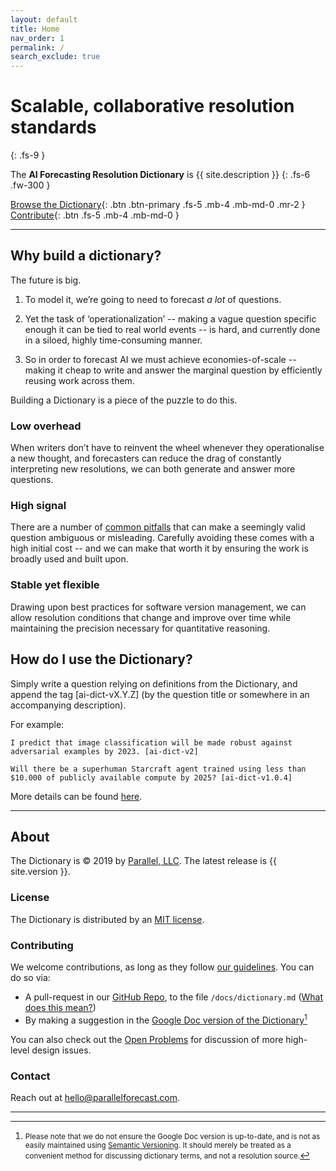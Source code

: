 ```yaml
---
layout: default
title: Home
nav_order: 1
permalink: /
search_exclude: true
---
```


# Scalable, collaborative resolution standards
{: .fs-9 }

The **AI Forecasting Resolution Dictionary** is {{ site.description }}
{: .fs-6 .fw-300 }

[Browse the Dictionary](/AI-dict/docs/dictionary){: .btn .btn-primary .fs-5 .mb-4 .mb-md-0 .mr-2 } [Contribute](#contributing){: .btn .fs-5 .mb-4 .mb-md-0 }

---

## Why build a dictionary?

The future is big.

1. To model it, we’re going to need to forecast *a lot* of questions.

2. Yet the task of ‘operationalization’ -- making a vague question specific enough it can be tied to real world events -- is hard, and currently done in a siloed, highly time-consuming manner.

3. So in order to forecast AI we must achieve economies-of-scale -- making it cheap to write and answer the marginal question by efficiently reusing work across them.

Building a Dictionary is a piece of the puzzle to do this.

### Low overhead

When writers don’t have to reinvent the wheel whenever they operationalise a new thought, and forecasters can reduce the drag of constantly interpreting new resolutions, we can both generate and answer more questions.

### High signal

There are a number of [common pitfalls](/AI-dict/docs/best-practices) that can make a seemingly valid question ambiguous or misleading. Carefully avoiding these comes with a high initial cost -- and we can make that worth it by ensuring the work is broadly used and built upon.

### Stable yet flexible

Drawing upon best practices for software version management, we can allow resolution conditions that change and improve over time while maintaining the precision necessary for quantitative reasoning.

## How do I use the Dictionary?

Simply write a question relying on definitions from the Dictionary, and append the tag [ai-dict-vX.Y.Z] (by the question title or somewhere in an accompanying description).

For example:

`I predict that image classification will be made robust against
adversarial examples by 2023. [ai-dict-v2]`

`Will there be a superhuman Starcraft agent trained using less than $10.000 of publicly available compute by 2025? [ai-dict-v1.0.4]`

More details can be found [here](/AI-dict/docs/guidelines/#usage).

---

## About

The Dictionary is &copy; 2019 by [Parallel, LLC](https://parallelforecast.com/#/).
The latest release is {{ site.version }}.

### License

The Dictionary is distributed by an [MIT license](https://github.com/parallel-forecast/AI-dict/blob/master/LICENSE.md).

### Contributing

We welcome contributions, as long as they follow [our guidelines](/AI-dict/docs/guidelines). You can do so via:
* A pull-request in our [GitHub Repo](https://github.com/parallel-forecast/AI-dict), to the file ```/docs/dictionary.md``` ([What does this mean?](https://help.github.com/en/articles/creating-a-pull-request-from-a-fork))
* By making a suggestion in the [Google Doc version of the Dictionary](https://docs.google.com/document/d/1faRzWgu9AP7qOZ5PfIE1_yVAzf1nJOjslzPwUhXDanc/edit?usp=sharing)[^1]

You can also check out the [Open Problems](/AI-dict/docs/open_problems) for discussion of more high-level
design issues.

### Contact

Reach out at hello@parallelforecast.com.

___

 [^1]: <small>Please note that we do not ensure the Google Doc version is up-to-date, and is not as easily maintained using [Semantic Versioning](https://semver.org/). It should merely be treated as a convenient method for discussing dictionary terms, and not a resolution source.</small>
